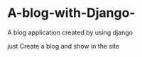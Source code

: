 # A-blog-with-Django-
A blog application created by using django

just Create a blog and show in the site 

